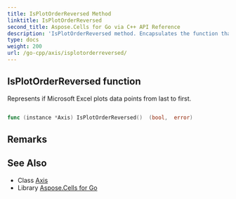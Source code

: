 ```yaml
---
title: IsPlotOrderReversed Method 
linktitle: IsPlotOrderReversed
second_title: Aspose.Cells for Go via C++ API Reference
description: 'IsPlotOrderReversed method. Encapsulates the function that represents isplotorderreversed in Go.'
type: docs
weight: 200
url: /go-cpp/axis/isplotorderreversed/
---
```


## IsPlotOrderReversed function

Represents if Microsoft Excel plots data points from last to first.

```go

func (instance *Axis) IsPlotOrderReversed()  (bool,  error) 

```

## Remarks


## See Also

* Class [Axis](../)
* Library [Aspose.Cells for Go](../../)
